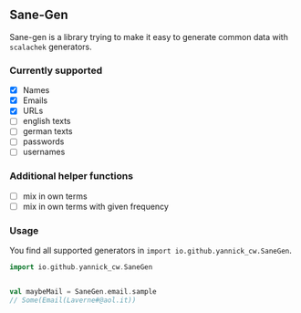 ## Sane-Gen

Sane-gen is a library trying to make it easy to generate common data with `scalachek` generators.

### Currently supported

- [x] Names
- [x] Emails 
- [x] URLs
- [ ] english texts
- [ ] german texts
- [ ] passwords
- [ ] usernames

### Additional helper functions

- [ ] mix in own terms
- [ ] mix in own terms with given frequency

### Usage

You find all supported generators in `import io.github.yannick_cw.SaneGen`.

```scala
import io.github.yannick_cw.SaneGen


val maybeMail = SaneGen.email.sample
// Some(Email(Laverne#@aol.it))
```